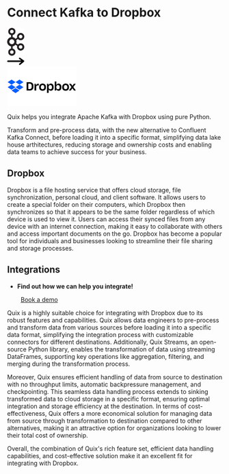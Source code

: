# Connect Kafka to Dropbox

<div class="connect-images cards blog-grid-card" markdown>
<div>
<img src="../images/kafka_logo.png" width="40px" />
</div>
<div>
<img src="../images/arrow.svg" width="40px" />
</div>
<div>
<img src="./images/dropbox_1.jpg" />
</div>
</div>

Quix helps you integrate Apache Kafka with Dropbox using pure Python.

Transform and pre-process data, with the new alternative to Confluent Kafka Connect, before loading it into a specific format, simplifying data lake house arthitectures, reducing storage and ownership costs and enabling data teams to achieve success for your business.

## Dropbox

Dropbox is a file hosting service that offers cloud storage, file synchronization, personal cloud, and client software. It allows users to create a special folder on their computers, which Dropbox then synchronizes so that it appears to be the same folder regardless of which device is used to view it. Users can access their synced files from any device with an internet connection, making it easy to collaborate with others and access important documents on the go. Dropbox has become a popular tool for individuals and businesses looking to streamline their file sharing and storage processes.

## Integrations

<div class="grid cards" markdown>

- __Find out how we can help you integrate!__

    <a class="md-button md-button--primary" href="https://share.hsforms.com/1iW0TmZzKQMChk0lxd_tGiw4yjw2?__hstc=175542013.2303933fbd746c0ac86d9ccbe9bc9100.1728383268831.1729603416735.1729620918855.31&__hssc=175542013.1.1729620918855&__hsfp=2132701734" target="_blank" style="margin:.5rem;">Book a demo</a>

</div>


Quix is a highly suitable choice for integrating with Dropbox due to its robust features and capabilities. Quix allows data engineers to pre-process and transform data from various sources before loading it into a specific data format, simplifying the integration process with customizable connectors for different destinations. Additionally, Quix Streams, an open-source Python library, enables the transformation of data using streaming DataFrames, supporting key operations like aggregation, filtering, and merging during the transformation process. 

Moreover, Quix ensures efficient handling of data from source to destination with no throughput limits, automatic backpressure management, and checkpointing. This seamless data handling process extends to sinking transformed data to cloud storage in a specific format, ensuring optimal integration and storage efficiency at the destination. In terms of cost-effectiveness, Quix offers a more economical solution for managing data from source through transformation to destination compared to other alternatives, making it an attractive option for organizations looking to lower their total cost of ownership. 

Overall, the combination of Quix's rich feature set, efficient data handling capabilities, and cost-effective solution make it an excellent fit for integrating with Dropbox.

